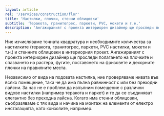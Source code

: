 ```yaml
---
layout: article
rel: '/services/construction/flor'
title: 'Настилки, плочки, стенни облицовки'
subtitle: 'Tеракота, гранитогрес, паркети, PVC, мокети и т.н.'
description: 'Ангажираният с проекта интериорен дизайнер ще проследи полагането на плочките и спазването на растера, фугите, поставянето на фризовете и декорните плочки на правилните места.'
---
```

Ние изчисляваме точната квадратура и необходимите количества за настилките (теракота, гранитогрес, паркети, PVC настилки, мокети и т.н.) и стенните облицовки в интериорния проект. Ангажираният с проекта интериорен дизайнер ще проследи полагането на плочките и спазването на растера, фугите, поставянето на фризовете и декорните плочки на правилните места. 

Независимо от вида на подовата настилка, ние проверяваме нивата във всяко помещение, така че да има пълна равнинност с или без преходни лайсни. За нас не е проблем да изпълним помещение с различни видове настилки (например теракота и паркет) и те да се съединяват елегантно без преходна лайсна. Когато има стенни облицовки, съобразяваме с тях вида и начина на монтаж на елементи от електро инсталацията, като конзолите, например.